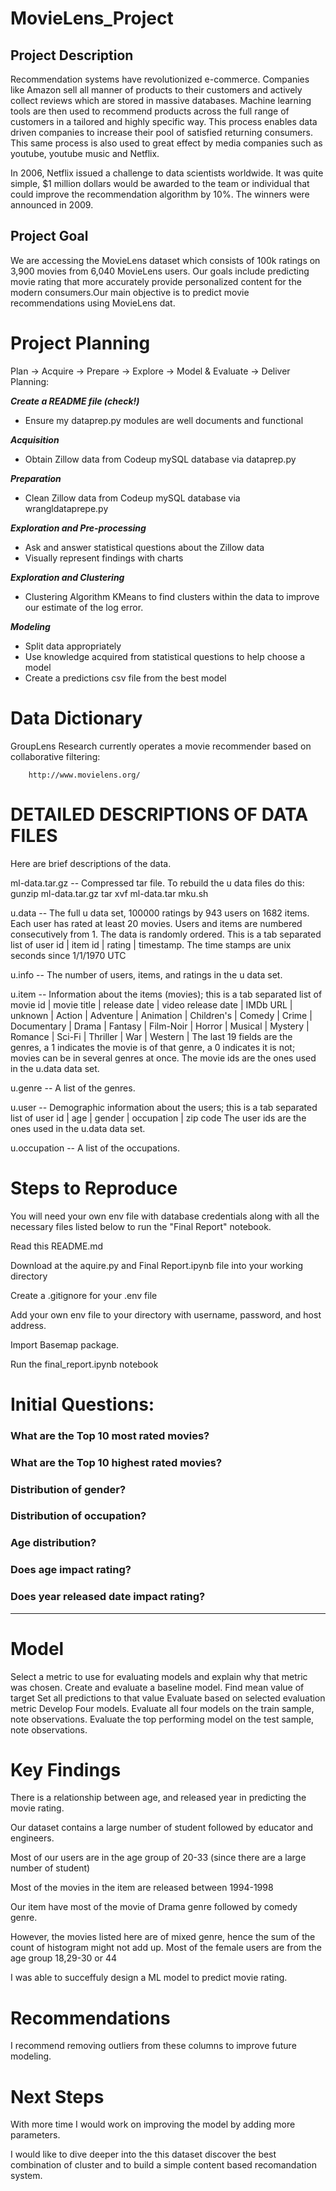 # MovieLens_Project

## Project Description
Recommendation systems have revolutionized e-commerce. Companies like Amazon
sell all manner of products to their customers and actively collect reviews 
which are stored in massive databases. Machine learning tools are
then used to recommend products across the full range of customers in a tailored
and highly specific way. This process enables data driven companies to increase 
their pool of satisfied returning consumers. This same process is also used 
to great effect by media companies such as youtube, youtube music and Netflix.

In 2006, Netflix issued a challenge to data scientists worldwide. It was quite
simple, $1 million dollars would be awarded to the team or individual that could
improve the recommendation algorithm by 10%. The winners were announced in 2009.

## Project Goal

We are accessing the MovieLens dataset which consists of 100k ratings on 3,900 movies from 6,040 MovieLens users. Our goals include predicting movie rating that more accurately provide personalized content for the modern consumers.Our main objective is to predict movie recommendations using MovieLens dat.

# Project Planning
Plan -> Acquire -> Prepare -> Explore -> Model & Evaluate -> Deliver
Planning:

***Create a README file (check!)***
* Ensure my dataprep.py modules are well documents and functional

***Acquisition***

* Obtain Zillow data from Codeup mySQL database via dataprep.py

***Preparation***

* Clean Zillow data from Codeup mySQL database via wrangldataprepe.py


***Exploration and Pre-processing***

* Ask and answer statistical questions about the Zillow data
* Visually represent findings with charts

***Exploration and Clustering***
* Clustering Algorithm KMeans to find clusters within the data to improve our estimate of the log error.

***Modeling***

* Split data appropriately
* Use knowledge acquired from statistical questions to help choose a model
* Create a predictions csv file from the best model

# Data Dictionary
GroupLens Research currently operates a movie recommender based on
collaborative filtering:

        http://www.movielens.org/

DETAILED DESCRIPTIONS OF DATA FILES
==============================================

Here are brief descriptions of the data.

ml-data.tar.gz   -- Compressed tar file.  To rebuild the u data files do this:
                gunzip ml-data.tar.gz
                tar xvf ml-data.tar
                mku.sh

u.data     -- The full u data set, 100000 ratings by 943 users on 1682 items.
              Each user has rated at least 20 movies.  Users and items are
              numbered consecutively from 1.  The data is randomly
              ordered. This is a tab separated list of 
	         user id | item id | rating | timestamp. 
              The time stamps are unix seconds since 1/1/1970 UTC   

u.info     -- The number of users, items, and ratings in the u data set.

u.item     -- Information about the items (movies); this is a tab separated
              list of
              movie id | movie title | release date | video release date |
              IMDb URL | unknown | Action | Adventure | Animation |
              Children's | Comedy | Crime | Documentary | Drama | Fantasy |
              Film-Noir | Horror | Musical | Mystery | Romance | Sci-Fi |
              Thriller | War | Western |
              The last 19 fields are the genres, a 1 indicates the movie
              is of that genre, a 0 indicates it is not; movies can be in
              several genres at once.
              The movie ids are the ones used in the u.data data set.

u.genre    -- A list of the genres.

u.user     -- Demographic information about the users; this is a tab
              separated list of
              user id | age | gender | occupation | zip code
              The user ids are the ones used in the u.data data set.

u.occupation -- A list of the occupations.
# Steps to Reproduce
You will need your own env file with database credentials along with all the necessary files listed below to run the "Final Report" notebook.

Read this README.md

Download at the aquire.py and Final Report.ipynb file into your working directory

Create a .gitignore for your .env file

Add your own env file to your directory with username, password, and host address.

Import Basemap package. 

Run the final_report.ipynb notebook

# Initial Questions:
### What are the Top 10 most rated movies? 
### What are the Top 10 highest rated movies? 
### Distribution of gender? 
### Distribution of occupation?
### Age distribution? 
### Does age impact rating? 
### Does year released date impact rating? 
***
# Model
Select a metric to use for evaluating models and explain why that metric was chosen.
Create and evaluate a baseline model.
Find mean value of target
Set all predictions to that value
Evaluate based on selected evaluation metric
Develop Four models.
Evaluate all four models on the train sample, note observations.
Evaluate the top performing model on the test sample, note observations.
# Key Findings 

There is a relationship between age, and released year in predicting the movie rating. 

Our dataset contains a large number of student followed by educator and engineers.

Most of our users are in the age group of 20-33 (since there are a large number of student)

Most of the movies in the item are released between 1994-1998

Our item have most of the movie of Drama genre followed by comedy genre.

However, the movies listed here are of mixed genre, hence the sum of the count of histogram might not add up.
Most of the female users are from the age group 18,29-30 or 44

I was able to succeffuly design a ML model to predict movie rating.

# Recommendations

 I recommend removing outliers from these columns to improve future modeling.

# Next Steps

With more time I would work on improving the model by adding more parameters.


I would like to dive deeper into the this dataset discover the best combination of cluster and to build a simple content based recomandation system. 